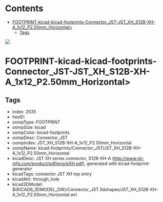 



Contents
========

* [FOOTPRINT-kicad-kicad-footprints-Connector_JST-JST_XH_S12B-XH-A_1x12_P2.50mm_Horizontal>](#footprint-kicad-kicad-footprints-connector_jst-jst_xh_s12b-xh-a_1x12_p250mm_horizontal)
	* [Tags](#tags)
  
![][im]
# FOOTPRINT-kicad-kicad-footprints-Connector_JST-JST_XH_S12B-XH-A_1x12_P2.50mm_Horizontal>

## Tags

- index: 2535
- hexID: 
- oompType: FOOTPRINT
- oompSize: kicad
- oompColor: kicad-footprints
- oompDesc: Connector_JST
- oompIndex: JST_XH_S12B-XH-A_1x12_P2.50mm_Horizontal
- oompName: kicad-footprints/Connector_JST/JST_XH_S12B-XH-A_1x12_P2.50mm_Horizontal
- kicadDesc: JST XH series connector, S12B-XH-A (http://www.jst-mfg.com/product/pdf/eng/eXH.pdf), generated with kicad-footprint-generator
- kicadTags: connector JST XH top entry
- kicadAttr: through_hole
- kicad3DModel: ${KICAD6_3DMODEL_DIR}/Connector_JST.3dshapes/JST_XH_S12B-XH-A_1x12_P2.50mm_Horizontal.wrl



[im]: image.png
